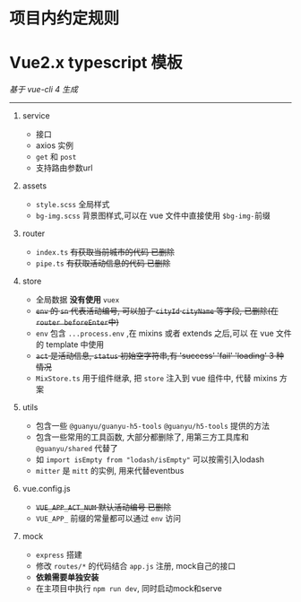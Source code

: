 # 项目内约定规则


# Vue2.x typescript 模板

*基于 vue-cli 4 生成*

---

1. service

   - 接口
   - axios 实例
   - `get` 和 `post`
   - 支持路由参数url

2. assets

   - `style.scss` 全局样式
   - `bg-img.scss` 背景图样式,可以在 vue 文件中直接使用 `$bg-img-`前缀

3. router

   - `index.ts` ~~有获取当前城市的代码 已删除~~
   - `pipe.ts` ~~有获取活动信息的代码 已删除~~

4. store

   - 全局数据 **没有使用** `vuex`
   - ~~`env` 的 `sn` 代表活动编号, 可以加了 `cityId` `cityName` 等字段, 已删除(在`router beforeEnter`中)~~
   - `env` 包含 `...process.env` ,在 mixins 或者 extends 之后,可以 在 vue 文件的 template 中使用
   - ~~`act` 是活动信息, `status` 初始空字符串,有 'success' 'fail' 'loading' 3 种情况~~
   - `MixStore.ts` 用于组件继承, 把 `store` 注入到 vue 组件中, 代替 mixins 方案

5. utils

   - 包含一些 `@guanyu/guanyu-h5-tools` `@guanyu/h5-tools` 提供的方法
   - 包含一些常用的工具函数, 大部分都删除了, 用第三方工具库和 `@guanyu/shared` 代替了
   - 如 `import isEmpty from "lodash/isEmpty"` 可以按需引入lodash
   - `mitter` 是 `mitt` 的实例, 用来代替eventbus

6. vue.config.js
   - ~~`VUE_APP_ACT_NUM` 默认活动编号 已删除~~
   - `VUE_APP_` 前缀的常量都可以通过 `env` 访问

7. mock
   - `express` 搭建
   - 修改 `routes/*` 的代码结合 `app.js` 注册, mock自己的接口
   - **依赖需要单独安装**
   - 在主项目中执行 `npm run dev`, 同时启动mock和serve
